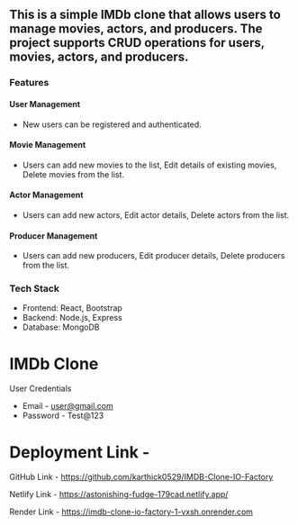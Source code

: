 ## This is a simple IMDb clone that allows users to manage movies, actors, and producers. The project supports CRUD operations for users, movies, actors, and producers.

### Features
#### User Management
- New users can be registered and authenticated.

#### Movie Management
- Users can add new movies to the list,
Edit details of existing movies,
Delete movies from the list.

#### Actor Management

- Users can add new actors,
Edit actor details,
Delete actors from the list.

#### Producer Management

- Users can add new producers,
Edit producer details, 
Delete producers from the list.

### Tech Stack
- Frontend: React, Bootstrap
- Backend: Node.js, Express
- Database: MongoDB


# IMDb Clone

User Credentials
- Email - user@gmail.com
- Password - Test@123

# Deployment Link - 

GitHub Link - https://github.com/karthick0529/IMDB-Clone-IO-Factory

Netlify Link - https://astonishing-fudge-179cad.netlify.app/

Render Link - https://imdb-clone-io-factory-1-vxsh.onrender.com
